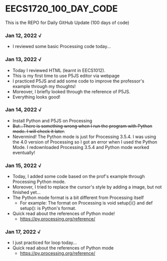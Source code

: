 # EECS1720_100_DAY_CODE
This is the REPO for Daily GitHub Update (100 days of code)

### Jan 12, 2022 √
  - I reviewed some basic Processing code today...

### Jan 13, 2022 √
  - Today I reviewed HTML (learnt in EECS1012).
  - This is my first time to use P5JS editor via webpage
  - I practiced P5JS and add some code to improve the professor's example through my thoughts!
  - Moreover, I briefly looked through the reference of P5JS.
  - Everything looks good!

### Jan 14, 2022 √
 - Install Python and P5JS on Processing
 - ~~But...There is something wrong when I run the program with Python mode. I will check it later.~~
 - Nevermind! The Python mode is just for Processing 3.5.4. I was using the 4.0 version of Processing so I got an error when I used the Python Mode. I redownloaded Processing 3.5.4 and Python mode worked eventually!

### Jan 15, 2022 √
- Today, I added some code based on the prof's example through Processing Python mode.
- Moreover, I tried to replace the cursor's style by adding a image, but not finished yet...
- The Python mode format is a bit different from Processing itself
  - For example: The format on Processing is void setup(){} and def setup(): is Python's format.
- Quick read about the references of Python mode!
  - https://py.processing.org/reference/

### Jan 17, 2022 √
- I just practiced for loop today...
- Quick read about the references of Python mode
  - https://py.processing.org/reference/
